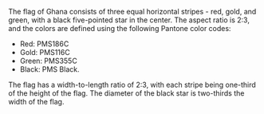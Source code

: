 The flag of Ghana consists of three equal horizontal stripes - red, gold, and green, with a black five-pointed star in the center. The aspect ratio is 2:3, and the colors are defined using the following Pantone color codes: 
- Red: PMS186C
- Gold: PMS116C
- Green: PMS355C
- Black: PMS Black.

The flag has a width-to-length ratio of 2:3, with each stripe being one-third of the height of the flag. The diameter of the black star is two-thirds the width of the flag.